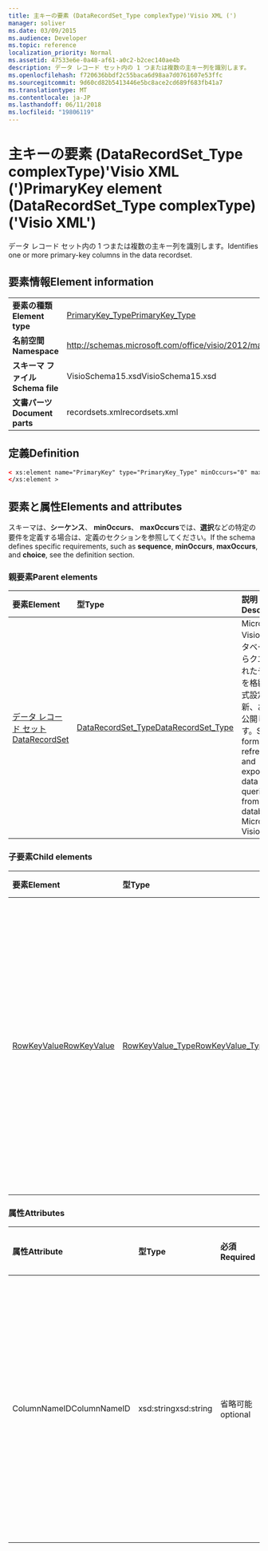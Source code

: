 ```yaml
---
title: 主キーの要素 (DataRecordSet_Type complexType)'Visio XML (')
manager: soliver
ms.date: 03/09/2015
ms.audience: Developer
ms.topic: reference
localization_priority: Normal
ms.assetid: 47533e6e-0a48-af61-a0c2-b2cec140ae4b
description: データ レコード セット内の 1 つまたは複数の主キー列を識別します。
ms.openlocfilehash: f720636bbdf2c55baca6d98aa7d0761607e53ffc
ms.sourcegitcommit: 9d60cd82b5413446e5bc8ace2cd689f683fb41a7
ms.translationtype: MT
ms.contentlocale: ja-JP
ms.lasthandoff: 06/11/2018
ms.locfileid: "19806119"
---
```

# <a name="primarykey-element-datarecordsettype-complextype-visio-xml"></a><span data-ttu-id="946bf-103">主キーの要素 (DataRecordSet_Type complexType)'Visio XML (')</span><span class="sxs-lookup"><span data-stu-id="946bf-103">PrimaryKey element (DataRecordSet_Type complexType) ('Visio XML')</span></span>

<span data-ttu-id="946bf-104">データ レコード セット内の 1 つまたは複数の主キー列を識別します。</span><span class="sxs-lookup"><span data-stu-id="946bf-104">Identifies one or more primary-key columns in the data recordset.</span></span>
  
## <a name="element-information"></a><span data-ttu-id="946bf-105">要素情報</span><span class="sxs-lookup"><span data-stu-id="946bf-105">Element information</span></span>

|||
|:-----|:-----|
|<span data-ttu-id="946bf-106">**要素の種類**</span><span class="sxs-lookup"><span data-stu-id="946bf-106">**Element type**</span></span> <br/> |[<span data-ttu-id="946bf-107">PrimaryKey_Type</span><span class="sxs-lookup"><span data-stu-id="946bf-107">PrimaryKey_Type</span></span>](primarykey_type-complextypevisio-xml.md) <br/> |
|<span data-ttu-id="946bf-108">**名前空間**</span><span class="sxs-lookup"><span data-stu-id="946bf-108">**Namespace**</span></span> <br/> |http://schemas.microsoft.com/office/visio/2012/main  <br/> |
|<span data-ttu-id="946bf-109">**スキーマ ファイル**</span><span class="sxs-lookup"><span data-stu-id="946bf-109">**Schema file**</span></span> <br/> |<span data-ttu-id="946bf-110">VisioSchema15.xsd</span><span class="sxs-lookup"><span data-stu-id="946bf-110">VisioSchema15.xsd</span></span>  <br/> |
|<span data-ttu-id="946bf-111">**文書パーツ**</span><span class="sxs-lookup"><span data-stu-id="946bf-111">**Document parts**</span></span> <br/> |<span data-ttu-id="946bf-112">recordsets.xml</span><span class="sxs-lookup"><span data-stu-id="946bf-112">recordsets.xml</span></span>  <br/> |
   
## <a name="definition"></a><span data-ttu-id="946bf-113">定義</span><span class="sxs-lookup"><span data-stu-id="946bf-113">Definition</span></span>

```XML
< xs:element name="PrimaryKey" type="PrimaryKey_Type" minOccurs="0" maxOccurs="unbounded" >
</xs:element >
```

## <a name="elements-and-attributes"></a><span data-ttu-id="946bf-114">要素と属性</span><span class="sxs-lookup"><span data-stu-id="946bf-114">Elements and attributes</span></span>

<span data-ttu-id="946bf-115">スキーマは、**シーケンス**、 **minOccurs**、 **maxOccurs**では、**選択**などの特定の要件を定義する場合は、定義のセクションを参照してください。</span><span class="sxs-lookup"><span data-stu-id="946bf-115">If the schema defines specific requirements, such as **sequence**, **minOccurs**, **maxOccurs**, and **choice**, see the definition section.</span></span> 
  
### <a name="parent-elements"></a><span data-ttu-id="946bf-116">親要素</span><span class="sxs-lookup"><span data-stu-id="946bf-116">Parent elements</span></span>

|<span data-ttu-id="946bf-117">**要素**</span><span class="sxs-lookup"><span data-stu-id="946bf-117">**Element**</span></span>|<span data-ttu-id="946bf-118">**型**</span><span class="sxs-lookup"><span data-stu-id="946bf-118">**Type**</span></span>|<span data-ttu-id="946bf-119">**説明**</span><span class="sxs-lookup"><span data-stu-id="946bf-119">**Description**</span></span>|
|:-----|:-----|:-----|
|[<span data-ttu-id="946bf-120">データ レコード セット</span><span class="sxs-lookup"><span data-stu-id="946bf-120">DataRecordSet</span></span>](datarecordset-element-datarecordsets_type-complextypevisio-xml.md) <br/> |[<span data-ttu-id="946bf-121">DataRecordSet_Type</span><span class="sxs-lookup"><span data-stu-id="946bf-121">DataRecordSet_Type</span></span>](datarecordset_type-complextypevisio-xml.md) <br/> |<span data-ttu-id="946bf-122">Microsoft Visio のデータベースからクエリされたデータを格納、書式設定、更新、および公開します。</span><span class="sxs-lookup"><span data-stu-id="946bf-122">Stores, formats, refreshes, and exposes data queried from a database in Microsoft Visio.</span></span>  <br/> |
   
### <a name="child-elements"></a><span data-ttu-id="946bf-123">子要素</span><span class="sxs-lookup"><span data-stu-id="946bf-123">Child elements</span></span>

|<span data-ttu-id="946bf-124">**要素**</span><span class="sxs-lookup"><span data-stu-id="946bf-124">**Element**</span></span>|<span data-ttu-id="946bf-125">**型**</span><span class="sxs-lookup"><span data-stu-id="946bf-125">**Type**</span></span>|<span data-ttu-id="946bf-126">**説明**</span><span class="sxs-lookup"><span data-stu-id="946bf-126">**Description**</span></span>|
|:-----|:-----|:-----|
|[<span data-ttu-id="946bf-127">RowKeyValue</span><span class="sxs-lookup"><span data-stu-id="946bf-127">RowKeyValue</span></span>](rowkeyvalue-element-primarykey_type-complextypevisio-xml.md) <br/> |[<span data-ttu-id="946bf-128">RowKeyValue_Type</span><span class="sxs-lookup"><span data-stu-id="946bf-128">RowKeyValue_Type</span></span>](rowkeyvalue_type-complextypevisio-xml.md) <br/> |<span data-ttu-id="946bf-129">このコンポーネントのレコード セットの個別の行の主キーの値を指定します。</span><span class="sxs-lookup"><span data-stu-id="946bf-129">Specifies the value of this component of the primary key for an individual row of a recordset.</span></span> <span data-ttu-id="946bf-130">この子要素の 1 つ以上の出現が必要があります。</span><span class="sxs-lookup"><span data-stu-id="946bf-130">There MUST be at least one occurrence of this child element.</span></span>  <br/> |
   
### <a name="attributes"></a><span data-ttu-id="946bf-131">属性</span><span class="sxs-lookup"><span data-stu-id="946bf-131">Attributes</span></span>

|<span data-ttu-id="946bf-132">**属性**</span><span class="sxs-lookup"><span data-stu-id="946bf-132">**Attribute**</span></span>|<span data-ttu-id="946bf-133">**型**</span><span class="sxs-lookup"><span data-stu-id="946bf-133">**Type**</span></span>|<span data-ttu-id="946bf-134">**必須**</span><span class="sxs-lookup"><span data-stu-id="946bf-134">**Required**</span></span>|<span data-ttu-id="946bf-135">**説明**</span><span class="sxs-lookup"><span data-stu-id="946bf-135">**Description**</span></span>|<span data-ttu-id="946bf-136">**使用可能な値**</span><span class="sxs-lookup"><span data-stu-id="946bf-136">**Possible values**</span></span>|
|:-----|:-----|:-----|:-----|:-----|
|<span data-ttu-id="946bf-137">ColumnNameID</span><span class="sxs-lookup"><span data-stu-id="946bf-137">ColumnNameID</span></span>  <br/> |<span data-ttu-id="946bf-138">xsd:string</span><span class="sxs-lookup"><span data-stu-id="946bf-138">xsd:string</span></span>  <br/> |<span data-ttu-id="946bf-139">省略可能</span><span class="sxs-lookup"><span data-stu-id="946bf-139">optional</span></span>  <br/> |<span data-ttu-id="946bf-140">主キーのコンポーネントであるフィールドの名前を指定します。</span><span class="sxs-lookup"><span data-stu-id="946bf-140">Specifies the name of a field that is a component of the primary key.</span></span> <span data-ttu-id="946bf-141">主キーが指定されている DataRecordSet_Type の DataColumn_Type の子孫要素の**ColumnNameID**属性の値である必要があります。</span><span class="sxs-lookup"><span data-stu-id="946bf-141">It MUST be the value of the **ColumnNameID** attribute of a DataColumn_Type descendant element of the DataRecordSet_Type whose primary key is being specified.</span></span>  <br/> |<span data-ttu-id="946bf-142">Xsd:string の値を入力します。</span><span class="sxs-lookup"><span data-stu-id="946bf-142">Values of the xsd:string type.</span></span>  <br/> |
   

